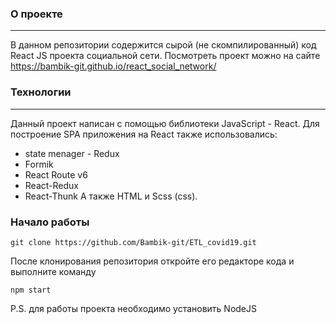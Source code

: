 ### О проекте
___
В данном репозитории содержится сырой (не скомпилированный) код React JS проекта социальной сети.
Посмотреть проект можно на сайте https://bambik-git.github.io/react_social_network/

### Технологии
___
Данный проект написан с помощью библиотеки JavaScript - React.
Для построение SPA приложения на React также использовались:
- state menager - Redux
- Formik 
- React Route v6
- React-Redux
- React-Thunk
А также HTML и Scss (css).

### Начало работы 
```
git clone https://github.com/Bambik-git/ETL_covid19.git
```

После клонирования репозитория откройте его редакторе кода и выполните команду

```
npm start
```

P.S. для работы проекта необходимо установить NodeJS

